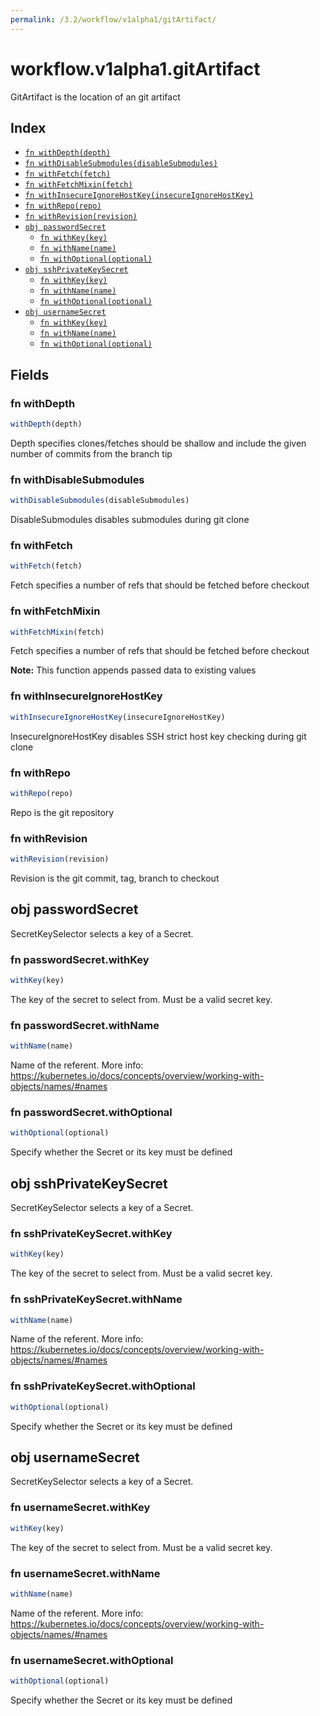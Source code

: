 ```yaml
---
permalink: /3.2/workflow/v1alpha1/gitArtifact/
---
```


# workflow.v1alpha1.gitArtifact

GitArtifact is the location of an git artifact

## Index

* [`fn withDepth(depth)`](#fn-withdepth)
* [`fn withDisableSubmodules(disableSubmodules)`](#fn-withdisablesubmodules)
* [`fn withFetch(fetch)`](#fn-withfetch)
* [`fn withFetchMixin(fetch)`](#fn-withfetchmixin)
* [`fn withInsecureIgnoreHostKey(insecureIgnoreHostKey)`](#fn-withinsecureignorehostkey)
* [`fn withRepo(repo)`](#fn-withrepo)
* [`fn withRevision(revision)`](#fn-withrevision)
* [`obj passwordSecret`](#obj-passwordsecret)
  * [`fn withKey(key)`](#fn-passwordsecretwithkey)
  * [`fn withName(name)`](#fn-passwordsecretwithname)
  * [`fn withOptional(optional)`](#fn-passwordsecretwithoptional)
* [`obj sshPrivateKeySecret`](#obj-sshprivatekeysecret)
  * [`fn withKey(key)`](#fn-sshprivatekeysecretwithkey)
  * [`fn withName(name)`](#fn-sshprivatekeysecretwithname)
  * [`fn withOptional(optional)`](#fn-sshprivatekeysecretwithoptional)
* [`obj usernameSecret`](#obj-usernamesecret)
  * [`fn withKey(key)`](#fn-usernamesecretwithkey)
  * [`fn withName(name)`](#fn-usernamesecretwithname)
  * [`fn withOptional(optional)`](#fn-usernamesecretwithoptional)

## Fields

### fn withDepth

```ts
withDepth(depth)
```

Depth specifies clones/fetches should be shallow and include the given number of commits from the branch tip

### fn withDisableSubmodules

```ts
withDisableSubmodules(disableSubmodules)
```

DisableSubmodules disables submodules during git clone

### fn withFetch

```ts
withFetch(fetch)
```

Fetch specifies a number of refs that should be fetched before checkout

### fn withFetchMixin

```ts
withFetchMixin(fetch)
```

Fetch specifies a number of refs that should be fetched before checkout

**Note:** This function appends passed data to existing values

### fn withInsecureIgnoreHostKey

```ts
withInsecureIgnoreHostKey(insecureIgnoreHostKey)
```

InsecureIgnoreHostKey disables SSH strict host key checking during git clone

### fn withRepo

```ts
withRepo(repo)
```

Repo is the git repository

### fn withRevision

```ts
withRevision(revision)
```

Revision is the git commit, tag, branch to checkout

## obj passwordSecret

SecretKeySelector selects a key of a Secret.

### fn passwordSecret.withKey

```ts
withKey(key)
```

The key of the secret to select from.  Must be a valid secret key.

### fn passwordSecret.withName

```ts
withName(name)
```

Name of the referent. More info: https://kubernetes.io/docs/concepts/overview/working-with-objects/names/#names

### fn passwordSecret.withOptional

```ts
withOptional(optional)
```

Specify whether the Secret or its key must be defined

## obj sshPrivateKeySecret

SecretKeySelector selects a key of a Secret.

### fn sshPrivateKeySecret.withKey

```ts
withKey(key)
```

The key of the secret to select from.  Must be a valid secret key.

### fn sshPrivateKeySecret.withName

```ts
withName(name)
```

Name of the referent. More info: https://kubernetes.io/docs/concepts/overview/working-with-objects/names/#names

### fn sshPrivateKeySecret.withOptional

```ts
withOptional(optional)
```

Specify whether the Secret or its key must be defined

## obj usernameSecret

SecretKeySelector selects a key of a Secret.

### fn usernameSecret.withKey

```ts
withKey(key)
```

The key of the secret to select from.  Must be a valid secret key.

### fn usernameSecret.withName

```ts
withName(name)
```

Name of the referent. More info: https://kubernetes.io/docs/concepts/overview/working-with-objects/names/#names

### fn usernameSecret.withOptional

```ts
withOptional(optional)
```

Specify whether the Secret or its key must be defined